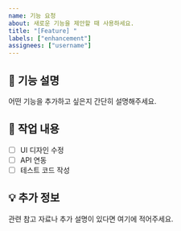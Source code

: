 ```yaml
---
name: 기능 요청
about: 새로운 기능을 제안할 때 사용하세요.
title: "[Feature] "
labels: ["enhancement"]
assignees: ["username"]
---
```


## 🚀 기능 설명
어떤 기능을 추가하고 싶은지 간단히 설명해주세요.

## 📌 작업 내용
- [ ] UI 디자인 수정
- [ ] API 연동
- [ ] 테스트 코드 작성

## 💡 추가 정보
관련 참고 자료나 추가 설명이 있다면 여기에 적어주세요.
